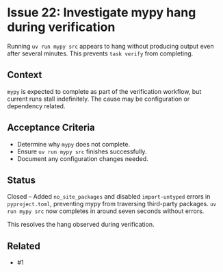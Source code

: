 # Issue 22: Investigate mypy hang during verification

Running `uv run mypy src` appears to hang without producing output even after several minutes. This prevents `task verify` from completing.

## Context
`mypy` is expected to complete as part of the verification workflow, but current runs stall indefinitely. The cause may be configuration or dependency related.

## Acceptance Criteria
- Determine why `mypy` does not complete.
- Ensure `uv run mypy src` finishes successfully.
- Document any configuration changes needed.

## Status
Closed – Added `no_site_packages` and disabled `import-untyped` errors in
`pyproject.toml`, preventing mypy from traversing third-party packages.
`uv run mypy src` now completes in around seven seconds without errors.

This resolves the hang observed during verification.

## Related
- #1

